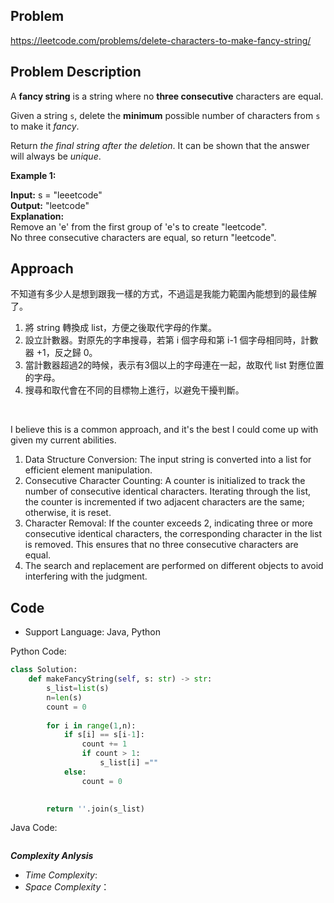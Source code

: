 ## Problem

https://leetcode.com/problems/delete-characters-to-make-fancy-string/

## Problem Description

A **fancy string** is a string where no **three consecutive** characters are equal.

Given a string `s`, delete the **minimum** possible number of characters from `s` to make it *fancy*.

Return *the final string after the deletion*. It can be shown that the answer will always be *unique*.

**Example 1:**

**Input:** s = "leeetcode"  <br>
**Output:** "leetcode"  <br>
**Explanation:**  <br>
Remove an 'e' from the first group of 'e's to create "leetcode".  <br>
No three consecutive characters are equal, so return "leetcode".

## Approach
不知道有多少人是想到跟我一樣的方式，不過這是我能力範圍內能想到的最佳解了。
1. 將 string 轉換成 list，方便之後取代字母的作業。
2. 設立計數器。對原先的字串搜尋，若第 i 個字母和第 i-1 個字母相同時，計數器 +1，反之歸 0。
3. 當計數器超過2的時候，表示有3個以上的字母連在一起，故取代 list 對應位置的字母。
4. 搜尋和取代會在不同的目標物上進行，以避免干擾判斷。

<br>

I believe this is a common approach, and it's the best I could come up with given my current abilities.
1. Data Structure Conversion: The input string is converted into a list for efficient element manipulation.
2. Consecutive Character Counting: A counter is initialized to track the number of consecutive identical characters. Iterating through the list, the counter is incremented if two adjacent characters are the same; otherwise, it is reset.
3. Character Removal: If the counter exceeds 2, indicating three or more consecutive identical characters, the corresponding character in the list is removed. This ensures that no three consecutive characters are equal.
4. The search and replacement are performed on different objects to avoid interfering with the judgment.


## Code

- Support Language: Java, Python

Python Code:

```py
class Solution:
    def makeFancyString(self, s: str) -> str:
        s_list=list(s)
        n=len(s)
        count = 0
        
        for i in range(1,n):
            if s[i] == s[i-1]:
                count += 1
                if count > 1:
                    s_list[i] =""
            else:
                count = 0

        
        return ''.join(s_list)
```

Java Code:

```

```

**_Complexity Anlysis_**

- _Time Complexity_: 
- _Space Complexity_：
